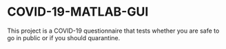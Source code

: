 # COVID-19-MATLAB-GUI
This project is a COVID-19 questionnaire that tests whether you are safe to go in public or if you should quarantine.
